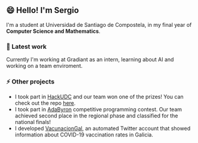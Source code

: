 ## 😄 Hello! I'm Sergio 

I'm a student at Universidad de Santiago de Compostela, in my final year of **Computer Science and Mathematics**.

### 🔭 Latest work
Currently I'm working at Gradiant as an intern, learning about AI and working on a team enviroment.

### ⚡ Other projects
- I took part in [HackUDC](https://hackudc.gpul.org/) and our team won one of the prizes! You can check out the repo [here](https://github.com/CastilloDel/costaCompas).
- I took part in [AdaByron](https://ada-byron.es/2023/nac/) competitive programming contest. Our team achieved second place in the regional phase and classified for the national finals!
- I developed [VacunacionGal](https://twitter.com/VacunacionGal), an automated Twitter account that showed information about COVID-19 vaccination rates in Galicia.
